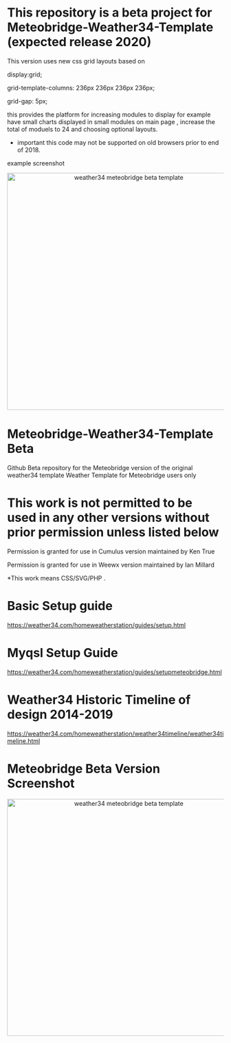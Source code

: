 # This repository is a beta project for Meteobridge-Weather34-Template (expected release 2020)

This version uses new css grid layouts based on 

  display:grid;
  
  grid-template-columns: 236px 236px 236px 236px;
  
  grid-gap: 5px;

this provides the platform for increasing modules to display for example have small charts displayed in small modules
on main page , increase the total of moduels to 24 and choosing optional layouts.
* important this code may not be supported on old browsers prior to end of 2018.

example screenshot 

<p align="center">
  <img src="https://res.cloudinary.com/brian-underdown/image/upload/v1557736951/december2019_mqrll6.png" width="550" title="weather34 meteobridge beta template "> 
</p>

# Meteobridge-Weather34-Template Beta
Github Beta repository for the Meteobridge version of the original weather34 template 
Weather Template for Meteobridge users only 

# This work is not permitted to be used in any other versions without prior permission unless listed below 
Permission is granted for use in Cumulus version maintained by Ken True 

Permission is granted for use in Weewx version maintained by Ian Millard

*This work means CSS/SVG/PHP .

# Basic Setup guide 
https://weather34.com/homeweatherstation/guides/setup.html

# Myqsl Setup Guide
https://weather34.com/homeweatherstation/guides/setupmeteobridge.html

# Weather34 Historic Timeline of design 2014-2019 
https://weather34.com/homeweatherstation/weather34timeline/weather34timeline.html

# Meteobridge Beta Version Screenshot 
<p align="center">
  <img src="https://res.cloudinary.com/brian-underdown/image/upload/v1559212022/wf1_qftxrd.png" width="550" title="weather34 meteobridge beta template "> 
</p>

